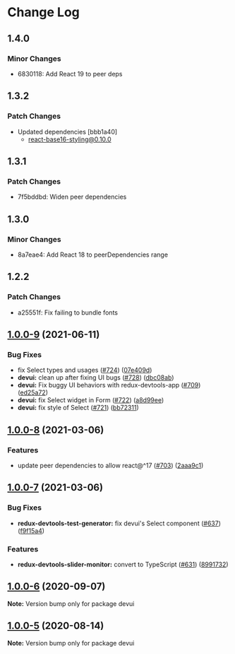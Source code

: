 # Change Log

## 1.4.0

### Minor Changes

- 6830118: Add React 19 to peer deps

## 1.3.2

### Patch Changes

- Updated dependencies [bbb1a40]
  - react-base16-styling@0.10.0

## 1.3.1

### Patch Changes

- 7f5bddbd: Widen peer dependencies

## 1.3.0

### Minor Changes

- 8a7eae4: Add React 18 to peerDependencies range

## 1.2.2

### Patch Changes

- a25551f: Fix failing to bundle fonts

## [1.0.0-9](https://github.com/reduxjs/redux-devtools/compare/devui@1.0.0-8...devui@1.0.0-9) (2021-06-11)

### Bug Fixes

- fix Select types and usages ([#724](https://github.com/reduxjs/redux-devtools/issues/724)) ([07e409d](https://github.com/reduxjs/redux-devtools/commit/07e409de6a1c3d362929d854542df0c1d74ce18e))
- **devui:** clean up after fixing UI bugs ([#728](https://github.com/reduxjs/redux-devtools/issues/728)) ([dbc08ab](https://github.com/reduxjs/redux-devtools/commit/dbc08ab1b4d6d7d8b77af9cece9e9b329a95b31e))
- **devui:** Fix buggy UI behaviors with redux-devtools-app ([#709](https://github.com/reduxjs/redux-devtools/issues/709)) ([ed25a72](https://github.com/reduxjs/redux-devtools/commit/ed25a72e99d56c2141175cd0cb4306353e65e6ad))
- **devui:** fix Select widget in Form ([#722](https://github.com/reduxjs/redux-devtools/issues/722)) ([a8d99ee](https://github.com/reduxjs/redux-devtools/commit/a8d99ee424b48974314b8b94e1b93f84924b4352))
- **devui:** fix style of Select ([#721](https://github.com/reduxjs/redux-devtools/issues/721)) ([bb72311](https://github.com/reduxjs/redux-devtools/commit/bb72311e1ccb7a0425a02a1d9271c8534fcd90e0))

## [1.0.0-8](https://github.com/reduxjs/redux-devtools/compare/devui@1.0.0-7...devui@1.0.0-8) (2021-03-06)

### Features

- update peer dependencies to allow react@^17 ([#703](https://github.com/reduxjs/redux-devtools/issues/703)) ([2aaa9c1](https://github.com/reduxjs/redux-devtools/commit/2aaa9c10a383e3a7ab20b3ab14639781fd7bb2eb))

## [1.0.0-7](https://github.com/reduxjs/redux-devtools/compare/devui@1.0.0-6...devui@1.0.0-7) (2021-03-06)

### Bug Fixes

- **redux-devtools-test-generator:** fix devui's Select component ([#637](https://github.com/reduxjs/redux-devtools/issues/637)) ([f9f15a4](https://github.com/reduxjs/redux-devtools/commit/f9f15a41defab9c9ce6ba7491f75a7ce69aae152))

### Features

- **redux-devtools-slider-monitor:** convert to TypeScript ([#631](https://github.com/reduxjs/redux-devtools/issues/631)) ([8991732](https://github.com/reduxjs/redux-devtools/commit/89917320e5ecf33dc3625b05daa1e9fe120a783d))

## [1.0.0-6](https://github.com/reduxjs/redux-devtools/compare/devui@1.0.0-5...devui@1.0.0-6) (2020-09-07)

**Note:** Version bump only for package devui

## [1.0.0-5](https://github.com/reduxjs/redux-devtools/compare/devui@1.0.0-4...devui@1.0.0-5) (2020-08-14)

**Note:** Version bump only for package devui
